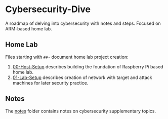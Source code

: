 # Cybersecurity-Dive
A roadmap of delving into cybersecurity with notes and steps. Focused on ARM-based home lab.
## Home Lab
Files starting with ```##-``` document home lab project creation:
1. [00-Host-Setup](00-Host-Setup.md) describes building the foundation of Raspberry Pi based home lab.
1. [01-Lab-Setup](01-Lab-Setup.md) describes creation of network with target and attack machines for later security practice.
## Notes
The [notes](notes) folder contains notes on cybersecurity supplementary topics.
